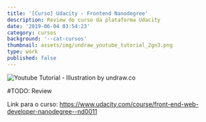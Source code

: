 ```yaml
---
title: '[Curso] Udacity - Frontend Nanodegree'
description: Review do curso da plataforma Udacity
date: '2019-06-04 03:54:23'
category: cursos
background: '--cat-cursos'
thumbnail: assets/img/undraw_youtube_tutorial_2gn3.png
type: work
published: false
---
```

![Youtube Tutorial - Illustration by undraw.co](assets/img/undraw_youtube_tutorial_2gn3.png "Youtube Tutorial - Illustration by undraw.co")

\#TODO: Review

Link para o curso: <https://www.udacity.com/course/front-end-web-developer-nanodegree--nd0011>

